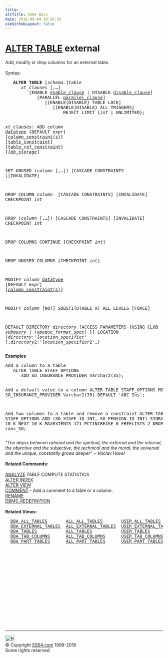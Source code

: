 ```yaml
---
title:
altTitle: SS64 Docs
date: 2016-09-04 19:26:55
useGithubLayout: false
---
```

<!-- #BeginLibraryItem "/Library/head_ora.lbi" --><!-- #EndLibraryItem --><h1><a href="table_a.html">ALTER TABLE</a> external </h1> 
<p>Add, modify or drop columns  for an external table. <br>
<br>
Syntax:</p>
<pre>   <b>ALTER</b> <b>TABLE</b> [<i>schema</i>.]<i>table</i>
      <i>xt_clauses</i> [,…]
         [ENABLE <a href="clause_enable.html">enable_clause</a> | DISABLE <a href="clause_disable.html">disable_clause</a>]
            [PARALLEL <a href="clause_parallel.html">parallel_clause</a>]
               [{ENABLE|DISABLE} TABLE LOCK]
                  [{ENABLE|DISABLE} ALL TRIGGERS]
                      REJECT LIMIT {<i>int</i> | UNLIMITED};

<i>xt_clauses</i>:
   ADD <i>column</i> <a href="syntax-datatypes.html">datatype</a> [DEFAULT <i>expr</i>] [<a href="clause_constraint_col.html">column_constraint(s)</a>]
     [<a href="clause_constraint.html">table_constraint</a>] [<a href="clause_constraint.html">table_ref_constraint</a>] [<i><a href="clause_lob.html">lob_storage</a></i>]

   SET UNUSED (<i>column</i> [,…])
      [CASCADE CONSTRAINTS ][INVALIDATE]

   DROP COLUMN <i>column
</i>      [CASCADE CONSTRAINTS] [INVALIDATE] CHECKPOINT <i>int</i>

   DROP (<i>column</i> [,…])
      [CASCADE CONSTRAINTS] [INVALIDATE] CHECKPOINT <i>int</i>

   DROP COLUMNS CONTINUE [CHECKPOINT <i>int</i>]

   DROP UNUSED COLUMNS [CHECKPOINT <i>int</i>]

   MODIFY <i>column</i> <a href="syntax-datatypes.html">datatype</a> [DEFAULT <i>expr</i>] [<a href="clause_constraint_col.html">column_constraint(s)</a>]

   MODIFY <i>column</i> [NOT] SUBSTITUTABLE AT ALL LEVELS [FORCE]

   DEFAULT DIRECTORY <i>directory</i> [ACCESS PARAMETERS {USING CLOB <i>subquery</i> | (<i>opaque_format_spec</i>) }]
      LOCATION (<i>directory</i>:'<i>location_specifier</i>' [,<i>directory</i>2:'<i>location_specifier</i>2'…)</pre>
<p><b> Examples</b></p>
<pre>Add a column to a table
   ALTER TABLE STAFF_OPTIONS
      ADD SO_INSURANCE_PROVIDER Varchar2(35);

Add  a default value to a column
   ALTER TABLE STAFF_OPTIONS
      MODIFY SO_INSURANCE_PROVIDER Varchar2(35) DEFAULT 'ABC Ins';

Add two columns to a table and remove a constraint
   ALTER TABLE STAFF_OPTIONS
      ADD (SO_STAFF_ID INT, SO_PENSION_ID INT)
          STORAGE INITIAL 10 K
          NEXT 10 K
          MAXEXTENTS 121
          PCTINCREASE 0
          FREELISTS 2
      DROP CONSTRAINT cons_SO;</pre>
<p><i class="quote">"The abyss between rational and the spiritual, the external and the internal, the objective and the subjective, the technical and the moral, the universal and the unique, constantly grows deeper" ~ Vaclav Havel</i><b><br>
  <br>
  Related Commands:<br>
  <a href="analyze.html"><br>
  </a></b><a href="analyze.html">ANALYZE</a> TABLE COMPUTE STATISTICS<br>
  <a href="index_a.html">ALTER INDEX</a><br>
  <a href="view_a.html">ALTER VIEW</a><br>
  <a href="comment.html">COMMENT</a> - Add a comment to a table or a column. <br>
  <a href="rename.html">RENAME</a> <br>
  <a href="../orap/DBMS_REDEFINITION.html">DBMS_REDEFINITION</a> <br>
  <b><br>
</b><b>Related Views:</b></p>
<pre>  <a href="../orad/DBA_ALL_TABLES.html">DBA_ALL_TABLES</a>       <a href="../orad/ALL_ALL_TABLES.html">ALL_ALL_TABLES</a>       <a href="../orad/USER_ALL_TABLES.html">USER_ALL_TABLES</a>
  <a href="../orad/DBA_EXTERNAL_TABLES.html">DBA_EXTERNAL_TABLES</a>  <a href="../orad/ALL_EXTERNAL_TABLES.html">ALL_EXTERNAL_TABLES</a>  <a href="../orad/USER_EXTERNAL_TABLES.html">USER_EXTERNAL_TABLES</a>
  <a href="../orad/DBA_TABLES.html">DBA_TABLES</a>           <a href="../orad/ALL_TABLES.html">ALL_TABLES</a>           <a href="../orad/USER_TABLES.html">USER_TABLES</a>         <a href="../orad/TAB.html">TAB</a>
  <a href="../orad/DBA_TAB_COLUMNS.html">DBA_TAB_COLUMNS</a>      <a href="../orad/ALL_TAB_COLUMNS.html">ALL_TAB_COLUMNS</a>      <a href="../orad/USER_TAB_COLUMNS.html">USER_TAB_COLUMNS</a> 
  <a href="../orad/DBA_PART_TABLES.html">DBA_PART_TABLES</a>      <a href="../orad/ALL_PART_TABLES.html">ALL_PART_TABLES</a>      <a href="../orad/USER_PART_TABLES.html">USER_PART_TABLES</a> </pre><!-- #BeginLibraryItem "/Library/foot_ora.lbi" --><p>
<!-- oracle-footer -->
<ins class="adsbygoogle" style="display:inline-block;width:300px;height:250px" data-ad-client="ca-pub-6140977852749469" data-ad-slot="4275490898"></ins>
<script>
(adsbygoogle = window.adsbygoogle || []).push({});
</script></p>
<hr>
<div id="bl" class="footer"><a href="table_a_external.html#"><img src="../images/top.png" width="30" height="22" alt="Back to the Top"></a></div>
<div id="br" class="footer, tagline">© Copyright <a href="../index.html">SS64.com</a> 1999-2016<br>
Some rights reserved</div><!-- #EndLibraryItem -->

